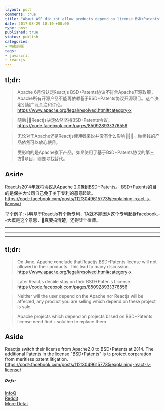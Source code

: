 ```yaml
---
layout: post
comments: true
title: "About ASF did not allow products depend on license BSD+Patents"
date: 2017-08-29 10:10 +00:00
type: post
published: true
status: publish
categories:
- Web前端
tags:
- javascrit
- reactjs
---
```

## tl;dr:
> Apache 6月份认定Reactjs BSD+Patents协议不符合Apache开源政策，Apache所有开源产品不能再依赖基于BSD+Patents协议开源项目。这个决定引起广泛关注和讨论。https://www.apache.org/legal/resolved.html#category-x

> 随后Reactjs决定依然坚持BSD+Patents协议。https://code.facebook.com/pages/850928938376556

> 无论对于Apache还是Reactjs使用者来说并没有什么影响。你卖钱的产品依然可以放心使用。

> 受影响的是Apache旗下产品，如果使用了基于BSD+Patents协议的第三方项目，则要寻找替代。

## Aside
ReactJs2014年就将协议从Apache 2.0转到BSD+Patents。
BSD+Patents的目的是保护大公司自己免于关于专利的恶意起诉。
https://code.facebook.com/posts/112130496157735/explaining-react-s-license/

举个例子:
小明基于ReactJs有个新专利，TA就不能因为这个专利起诉Facebook.--大概是这个意思，真要搞清楚，还得请个律师。


* * *
* * *
* * *

## tl;dr:
> On June, Apache conclude that Reactjs BSD+Patents license will not allowed in their products. This lead to many discussion.
https://www.apache.org/legal/resolved.html#category-x

> Later Reactjs decide stay on their BSD+Patents License.
https://code.facebook.com/pages/850928938376556

> Neither will the user depend on the Apache nor Reactjs will be affected, any product you are selling which depend on these project is safe.

> Apache projects which depend on projects based on BSD+Patents license need find a solution to replace them.

## Aside
Reactjs switch their license from Apache2.0 to BSD+Patents at 2014. The additional Patents in the license "BSD+Patents" is to protect corperation from meritless patent litigation.
https://code.facebook.com/posts/112130496157735/explaining-react-s-license/  



##### Refs:
[InfoQ](http://www.infoq.com/cn/news/2017/08/facebook-react-license?utm_source=infoq_en&utm_medium=link_on_en_item&utm_campaign=item_in_other_langs)  
[Reddit](https://www.reddit.com/r/reactjs/comments/6vrinx/due_to_reacts_new_license_changes_which_would_you/)  
[More Detail](http://writing.jan.io/2017/08/19/understanding-the-facebook-vs-asf-license-kerfuffle.html)



